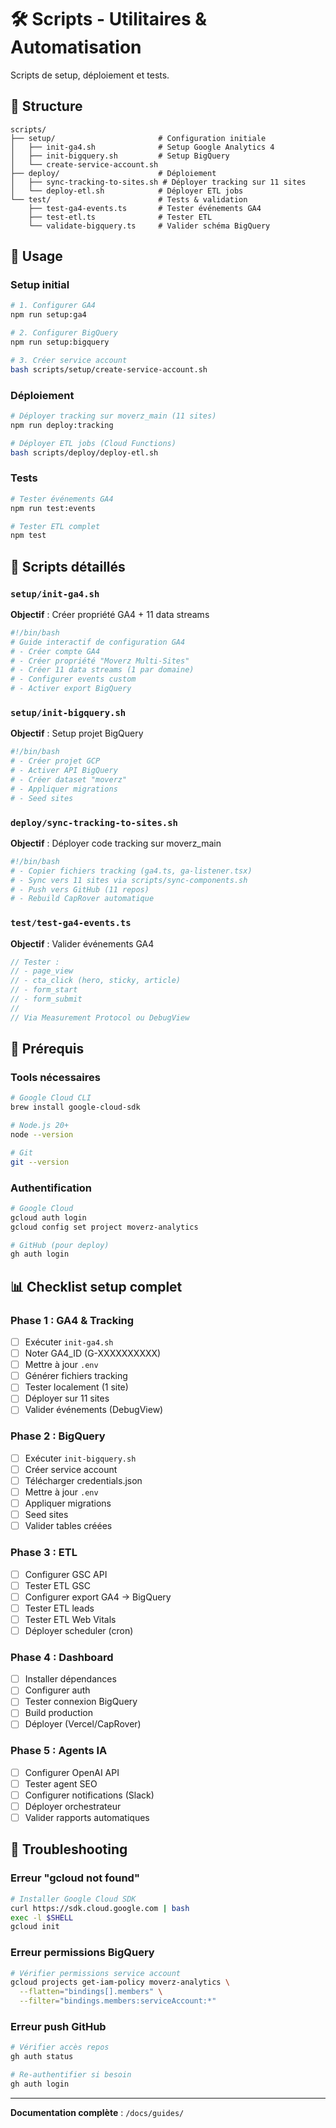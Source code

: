 # 🛠️ Scripts - Utilitaires & Automatisation

Scripts de setup, déploiement et tests.

## 📁 Structure

```
scripts/
├── setup/                       # Configuration initiale
│   ├── init-ga4.sh              # Setup Google Analytics 4
│   ├── init-bigquery.sh         # Setup BigQuery
│   └── create-service-account.sh
├── deploy/                      # Déploiement
│   ├── sync-tracking-to-sites.sh # Déployer tracking sur 11 sites
│   └── deploy-etl.sh            # Déployer ETL jobs
└── test/                        # Tests & validation
    ├── test-ga4-events.ts       # Tester événements GA4
    ├── test-etl.ts              # Tester ETL
    └── validate-bigquery.ts     # Valider schéma BigQuery
```

## 🚀 Usage

### Setup initial

```bash
# 1. Configurer GA4
npm run setup:ga4

# 2. Configurer BigQuery
npm run setup:bigquery

# 3. Créer service account
bash scripts/setup/create-service-account.sh
```

### Déploiement

```bash
# Déployer tracking sur moverz_main (11 sites)
npm run deploy:tracking

# Déployer ETL jobs (Cloud Functions)
bash scripts/deploy/deploy-etl.sh
```

### Tests

```bash
# Tester événements GA4
npm run test:events

# Tester ETL complet
npm test
```

## 📝 Scripts détaillés

### `setup/init-ga4.sh`
**Objectif** : Créer propriété GA4 + 11 data streams

```bash
#!/bin/bash
# Guide interactif de configuration GA4
# - Créer compte GA4
# - Créer propriété "Moverz Multi-Sites"
# - Créer 11 data streams (1 par domaine)
# - Configurer events custom
# - Activer export BigQuery
```

### `setup/init-bigquery.sh`
**Objectif** : Setup projet BigQuery

```bash
#!/bin/bash
# - Créer projet GCP
# - Activer API BigQuery
# - Créer dataset "moverz"
# - Appliquer migrations
# - Seed sites
```

### `deploy/sync-tracking-to-sites.sh`
**Objectif** : Déployer code tracking sur moverz_main

```bash
#!/bin/bash
# - Copier fichiers tracking (ga4.ts, ga-listener.tsx)
# - Sync vers 11 sites via scripts/sync-components.sh
# - Push vers GitHub (11 repos)
# - Rebuild CapRover automatique
```

### `test/test-ga4-events.ts`
**Objectif** : Valider événements GA4

```typescript
// Tester :
// - page_view
// - cta_click (hero, sticky, article)
// - form_start
// - form_submit
//
// Via Measurement Protocol ou DebugView
```

## 🔧 Prérequis

### Tools nécessaires

```bash
# Google Cloud CLI
brew install google-cloud-sdk

# Node.js 20+
node --version

# Git
git --version
```

### Authentification

```bash
# Google Cloud
gcloud auth login
gcloud config set project moverz-analytics

# GitHub (pour deploy)
gh auth login
```

## 📊 Checklist setup complet

### Phase 1 : GA4 & Tracking

- [ ] Exécuter `init-ga4.sh`
- [ ] Noter GA4_ID (G-XXXXXXXXXX)
- [ ] Mettre à jour `.env`
- [ ] Générer fichiers tracking
- [ ] Tester localement (1 site)
- [ ] Déployer sur 11 sites
- [ ] Valider événements (DebugView)

### Phase 2 : BigQuery

- [ ] Exécuter `init-bigquery.sh`
- [ ] Créer service account
- [ ] Télécharger credentials.json
- [ ] Mettre à jour `.env`
- [ ] Appliquer migrations
- [ ] Seed sites
- [ ] Valider tables créées

### Phase 3 : ETL

- [ ] Configurer GSC API
- [ ] Tester ETL GSC
- [ ] Configurer export GA4 → BigQuery
- [ ] Tester ETL leads
- [ ] Tester ETL Web Vitals
- [ ] Déployer scheduler (cron)

### Phase 4 : Dashboard

- [ ] Installer dépendances
- [ ] Configurer auth
- [ ] Tester connexion BigQuery
- [ ] Build production
- [ ] Déployer (Vercel/CapRover)

### Phase 5 : Agents IA

- [ ] Configurer OpenAI API
- [ ] Tester agent SEO
- [ ] Configurer notifications (Slack)
- [ ] Déployer orchestrateur
- [ ] Valider rapports automatiques

## 🐛 Troubleshooting

### Erreur "gcloud not found"
```bash
# Installer Google Cloud SDK
curl https://sdk.cloud.google.com | bash
exec -l $SHELL
gcloud init
```

### Erreur permissions BigQuery
```bash
# Vérifier permissions service account
gcloud projects get-iam-policy moverz-analytics \
  --flatten="bindings[].members" \
  --filter="bindings.members:serviceAccount:*"
```

### Erreur push GitHub
```bash
# Vérifier accès repos
gh auth status

# Re-authentifier si besoin
gh auth login
```

---

**Documentation complète** : `/docs/guides/`

